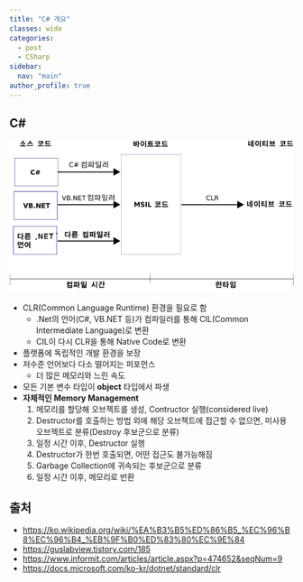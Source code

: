 ```yaml
---
title: "C# 개요"
classes: wide
categories: 
  - post
  - CSharp
sidebar:
  nav: "main"
author_profile: true
---
```


## C#
![post_thumbnail](/assets/images/Common_Language_Runtime_diagram_korean.png)
* CLR(Common Language Runtime) 환경을 필요로 함
  - .Net의 언어(C#, VB.NET 등)가 컴파일러를 통해 CIL(Common Intermediate Language)로 변환
  - CIL이 다시 CLR을 통해 Native Code로 변환
* 플랫폼에 독립적인 개발 환경을 보장
* 저수준 언어보다 다소 떨어지는 퍼포먼스
  - 더 많은 메모리와 느린 속도
* 모든 기본 변수 타입이 **object** 타입에서 파생
* **자체적인 Memory Management**
  1. 메모리를 할당해 오브젝트를 생성, Contructor 실행(considered live)
  2. Destructor를 호출하는 방법 외에 해당 오브젝트에 접근할 수 없으면, 미사용 오브젝트로 분류(Destroy 후보군으로 분류)
  3. 일정 시간 이후, Destructor 실행
  4. Destructor가 한번 호출되면, 어떤 접근도 불가능해짐
  5. Garbage Collection에 귀속되는 후보군으로 분류
  6. 일정 시간 이후, 메모리로 반환

## 출처
* <https://ko.wikipedia.org/wiki/%EA%B3%B5%ED%86%B5_%EC%96%B8%EC%96%B4_%EB%9F%B0%ED%83%80%EC%9E%84>
* <https://guslabview.tistory.com/185>
* <https://www.informit.com/articles/article.aspx?p=474652&seqNum=9>
* <https://docs.microsoft.com/ko-kr/dotnet/standard/clr>